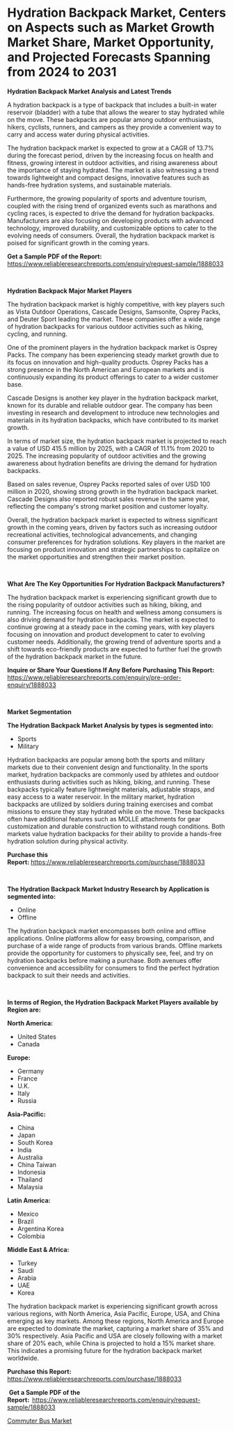 <p><h1>Hydration Backpack Market, Centers on Aspects such as Market Growth Market Share, Market Opportunity, and Projected Forecasts Spanning from 2024 to 2031</h1></p><p><strong>Hydration Backpack Market Analysis and Latest Trends</strong></p>
<p><p>A hydration backpack is a type of backpack that includes a built-in water reservoir (bladder) with a tube that allows the wearer to stay hydrated while on the move. These backpacks are popular among outdoor enthusiasts, hikers, cyclists, runners, and campers as they provide a convenient way to carry and access water during physical activities.</p><p>The hydration backpack market is expected to grow at a CAGR of 13.7% during the forecast period, driven by the increasing focus on health and fitness, growing interest in outdoor activities, and rising awareness about the importance of staying hydrated. The market is also witnessing a trend towards lightweight and compact designs, innovative features such as hands-free hydration systems, and sustainable materials.</p><p>Furthermore, the growing popularity of sports and adventure tourism, coupled with the rising trend of organized events such as marathons and cycling races, is expected to drive the demand for hydration backpacks. Manufacturers are also focusing on developing products with advanced technology, improved durability, and customizable options to cater to the evolving needs of consumers. Overall, the hydration backpack market is poised for significant growth in the coming years.</p></p>
<p><strong>Get a Sample PDF of the Report:&nbsp;</strong> <a href="https://www.reliableresearchreports.com/enquiry/request-sample/1888033">https://www.reliableresearchreports.com/enquiry/request-sample/1888033</a></p>
<p>&nbsp;</p>
<p><strong>Hydration Backpack Major Market Players</strong></p>
<p><p>The hydration backpack market is highly competitive, with key players such as Vista Outdoor Operations, Cascade Designs, Samsonite, Osprey Packs, and Deuter Sport leading the market. These companies offer a wide range of hydration backpacks for various outdoor activities such as hiking, cycling, and running.</p><p>One of the prominent players in the hydration backpack market is Osprey Packs. The company has been experiencing steady market growth due to its focus on innovation and high-quality products. Osprey Packs has a strong presence in the North American and European markets and is continuously expanding its product offerings to cater to a wider customer base.</p><p>Cascade Designs is another key player in the hydration backpack market, known for its durable and reliable outdoor gear. The company has been investing in research and development to introduce new technologies and materials in its hydration backpacks, which have contributed to its market growth.</p><p>In terms of market size, the hydration backpack market is projected to reach a value of USD 415.5 million by 2025, with a CAGR of 11.1% from 2020 to 2025. The increasing popularity of outdoor activities and the growing awareness about hydration benefits are driving the demand for hydration backpacks.</p><p>Based on sales revenue, Osprey Packs reported sales of over USD 100 million in 2020, showing strong growth in the hydration backpack market. Cascade Designs also reported robust sales revenue in the same year, reflecting the company's strong market position and customer loyalty.</p><p>Overall, the hydration backpack market is expected to witness significant growth in the coming years, driven by factors such as increasing outdoor recreational activities, technological advancements, and changing consumer preferences for hydration solutions. Key players in the market are focusing on product innovation and strategic partnerships to capitalize on the market opportunities and strengthen their market position.</p></p>
<p>&nbsp;</p>
<p><strong>What Are The Key Opportunities For Hydration Backpack Manufacturers?</strong></p>
<p><p>The hydration backpack market is experiencing significant growth due to the rising popularity of outdoor activities such as hiking, biking, and running. The increasing focus on health and wellness among consumers is also driving demand for hydration backpacks. The market is expected to continue growing at a steady pace in the coming years, with key players focusing on innovation and product development to cater to evolving customer needs. Additionally, the growing trend of adventure sports and a shift towards eco-friendly products are expected to further fuel the growth of the hydration backpack market in the future.</p></p>
<p><strong>Inquire or Share Your Questions If Any Before Purchasing This Report:</strong> <a href="https://www.reliableresearchreports.com/enquiry/pre-order-enquiry/1888033">https://www.reliableresearchreports.com/enquiry/pre-order-enquiry/1888033</a></p>
<p>&nbsp;</p>
<p><strong>Market Segmentation</strong></p>
<p><strong>The Hydration Backpack Market Analysis by types is segmented into:</strong></p>
<p><ul><li>Sports</li><li>Military</li></ul></p>
<p><p>Hydration backpacks are popular among both the sports and military markets due to their convenient design and functionality. In the sports market, hydration backpacks are commonly used by athletes and outdoor enthusiasts during activities such as hiking, biking, and running. These backpacks typically feature lightweight materials, adjustable straps, and easy access to a water reservoir. In the military market, hydration backpacks are utilized by soldiers during training exercises and combat missions to ensure they stay hydrated while on the move. These backpacks often have additional features such as MOLLE attachments for gear customization and durable construction to withstand rough conditions. Both markets value hydration backpacks for their ability to provide a hands-free hydration solution during physical activity.</p></p>
<p><strong>Purchase this Report:&nbsp;</strong><a href="https://www.reliableresearchreports.com/purchase/1888033">https://www.reliableresearchreports.com/purchase/1888033</a></p>
<p>&nbsp;</p>
<p><strong>The Hydration Backpack Market Industry Research by Application is segmented into:</strong></p>
<p><ul><li>Online</li><li>Offline</li></ul></p>
<p><p>The hydration backpack market encompasses both online and offline applications. Online platforms allow for easy browsing, comparison, and purchase of a wide range of products from various brands. Offline markets provide the opportunity for customers to physically see, feel, and try on hydration backpacks before making a purchase. Both avenues offer convenience and accessibility for consumers to find the perfect hydration backpack to suit their needs and activities.</p></p>
<p>&nbsp;</p>
<p><strong>In terms of Region, the Hydration Backpack Market Players available by Region are:</strong></p>
<p>
    <p> <strong> North America: </strong>
        <ul>
            <li>United States</li>
            <li>Canada</li>
        </ul>
        </p> 
    <p> <strong> Europe: </strong>
        <ul>
            <li>Germany</li>
            <li>France</li>
            <li>U.K.</li>
            <li>Italy</li>
            <li>Russia</li>
        </ul>
        </p> 
    <p> <strong> Asia-Pacific: </strong>
        <ul>
            <li>China</li>
            <li>Japan</li>
            <li>South Korea</li>
            <li>India</li>
            <li>Australia</li>
            <li>China Taiwan</li>
            <li>Indonesia</li>
            <li>Thailand</li>
            <li>Malaysia</li>
        </ul>
        </p> 
    <p> <strong> Latin America: </strong>
        <ul>
            <li>Mexico</li>
            <li>Brazil</li>
            <li>Argentina Korea</li>
            <li>Colombia</li>
        </ul>
        </p> 
    <p> <strong> Middle East & Africa: </strong>
        <ul>
            <li>Turkey</li>
            <li>Saudi</li>
            <li>Arabia</li>
            <li>UAE</li>
            <li>Korea</li>
        </ul>
    </p>
    </p>
<p><p>The hydration backpack market is experiencing significant growth across various regions, with North America, Asia Pacific, Europe, USA, and China emerging as key markets. Among these regions, North America and Europe are expected to dominate the market, capturing a market share of 35% and 30% respectively. Asia Pacific and USA are closely following with a market share of 20% each, while China is projected to hold a 15% market share. This indicates a promising future for the hydration backpack market worldwide.</p></p>
<p><strong>Purchase this Report: </strong><a href="https://www.reliableresearchreports.com/purchase/1888033">https://www.reliableresearchreports.com/purchase/1888033</a></p>
<p>&nbsp;<strong>Get a Sample PDF of the Report:&nbsp;&nbsp;</strong><a href="https://www.reliableresearchreports.com/enquiry/request-sample/1888033">https://www.reliableresearchreports.com/enquiry/request-sample/1888033</a></p>
<p><strong></strong></p>
<p><p><a href="https://thundering-castanet-c65.notion.site/Commuter-Bus-Market-Size-Market-Share-and-Global-Market-Analysis-Report-2024-2031-8847a58c500e4be894fb529b5d7064fd">Commuter Bus Market</a></p></p>